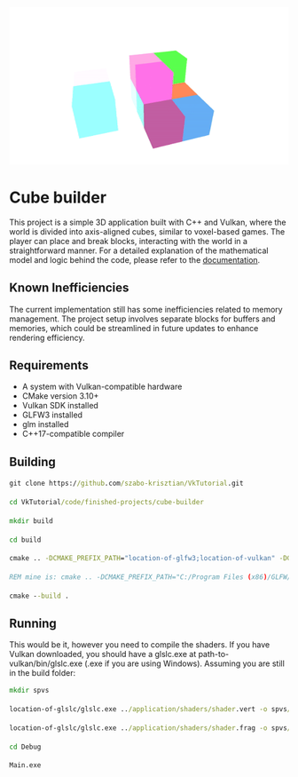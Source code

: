 <p align="center">
    <img src="https://github.com/szabo-krisztian/VkTutorial/blob/master/images/cube_builder.gif" alt="cube_builder" />
</p>

# Cube builder

This project is a simple 3D application built with C++ and Vulkan, where the world is divided into axis-aligned cubes, similar to voxel-based games. The player can place and break blocks, interacting with the world in a straightforward manner. For a detailed explanation of the mathematical model and logic behind the code, please refer to the [documentation](https://github.com/szabo-krisztian/VkTutorial/blob/master/documentation/documentation.pdf).

## Known Inefficiencies

The current implementation still has some inefficiencies related to memory management. The project setup involves separate blocks for buffers and memories, which could be streamlined in future updates to enhance rendering efficiency.

## Requirements

- A system with Vulkan-compatible hardware
- CMake version 3.10+
- Vulkan SDK installed
- GLFW3 installed
- glm installed
- C++17-compatible compiler

## Building
```bat
git clone https://github.com/szabo-krisztian/VkTutorial.git

cd VkTutorial/code/finished-projects/cube-builder

mkdir build

cd build

cmake .. -DCMAKE_PREFIX_PATH="location-of-glfw3;location-of-vulkan" -DGLM_PATH="location-of-glm"

REM mine is: cmake .. -DCMAKE_PREFIX_PATH="C:/Program Files (x86)/GLFW/lib/cmake/glfw3" -DGLM_PATH="C:/glm"

cmake --build .
```

## Running
This would be it, however you need to compile the shaders. If you have Vulkan downloaded, you should have a glslc.exe at path-to-vulkan/bin/glslc.exe (.exe if you are using Windows). Assuming you are still in the build folder:

```bat
mkdir spvs

location-of-glslc/glslc.exe ../application/shaders/shader.vert -o spvs/vert.spv

location-of-glslc/glslc.exe ../application/shaders/shader.frag -o spvs/frag.spv

cd Debug

Main.exe
```
